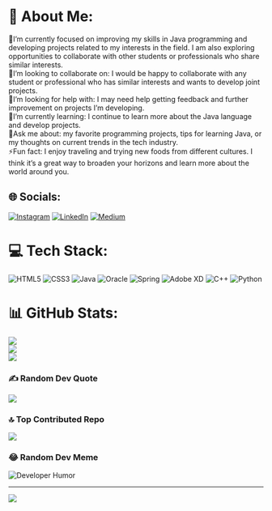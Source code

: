 # 💫 About Me:
🔭I’m currently focused on improving my skills in Java programming and developing projects related to my interests in the field. I am also exploring opportunities to collaborate with other students or professionals who share similar interests.<br>👯I’m looking to collaborate on: I would be happy to collaborate with any student or professional who has similar interests and wants to develop joint projects.<br>🤝I’m looking for help with: I may need help getting feedback and further improvement on projects I’m developing.<br>🌱I’m currently learning: I continue to learn more about the Java language and develop projects.<br>💬Ask me about: my favorite programming projects, tips for learning Java, or my thoughts on current trends in the tech industry.<br>⚡Fun fact: I enjoy traveling and trying new foods from different cultures. I think it’s a great way to broaden your horizons and learn more about the world around you.


## 🌐 Socials:
[![Instagram](https://img.shields.io/badge/Instagram-%23E4405F.svg?logo=Instagram&logoColor=white)](https://instagram.com/rafiqoglu_r) [![LinkedIn](https://img.shields.io/badge/LinkedIn-%230077B5.svg?logo=linkedin&logoColor=white)](https://linkedin.com/in/rashid-teymurlu-298111231) [![Medium](https://img.shields.io/badge/Medium-12100E?logo=medium&logoColor=white)](https://medium.com/@rashidteymurlu) 

# 💻 Tech Stack:
![HTML5](https://img.shields.io/badge/html5-%23E34F26.svg?style=for-the-badge&logo=html5&logoColor=white) ![CSS3](https://img.shields.io/badge/css3-%231572B6.svg?style=for-the-badge&logo=css3&logoColor=white) ![Java](https://img.shields.io/badge/java-%23ED8B00.svg?style=for-the-badge&logo=java&logoColor=white) ![Oracle](https://img.shields.io/badge/Oracle-F80000?style=for-the-badge&logo=oracle&logoColor=white) ![Spring](https://img.shields.io/badge/spring-%236DB33F.svg?style=for-the-badge&logo=spring&logoColor=white) ![Adobe XD](https://img.shields.io/badge/Adobe%20XD-470137?style=for-the-badge&logo=Adobe%20XD&logoColor=#FF61F6) ![C++](https://img.shields.io/badge/c++-%2300599C.svg?style=for-the-badge&logo=c%2B%2B&logoColor=white) ![Python](https://img.shields.io/badge/python-3670A0?style=for-the-badge&logo=python&logoColor=ffdd54)
# 📊 GitHub Stats:
![](https://github-readme-stats.vercel.app/api?username=rashidintheworld&theme=city_light&hide_border=false&include_all_commits=true&count_private=true)<br/>
![](https://github-readme-streak-stats.herokuapp.com/?user=rashidintheworld&theme=city_light&hide_border=false)<br/>
![](https://github-readme-stats.vercel.app/api/top-langs/?username=rashidintheworld&theme=city_light&hide_border=false&include_all_commits=true&count_private=true&layout=compact)

### ✍️ Random Dev Quote
![](https://quotes-github-readme.vercel.app/api?type=vetical&theme=light)

### 🔝 Top Contributed Repo
![](https://github-contributor-stats.vercel.app/api?username=rashidintheworld&limit=5&theme=oldie&combine_all_yearly_contributions=true)

### 😂 Random Dev Meme
![Developer Humor](https://readme-jokes.vercel.app/api)



---
[![](https://visitcount.itsvg.in/api?id=rashidintheworld&icon=3&color=0)](https://visitcount.itsvg.in)

<!-- Proudly created with GPRM ( https://gprm.itsvg.in ) -->
